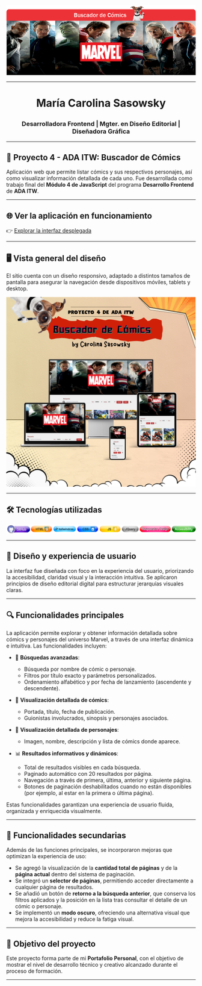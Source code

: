 <p align="center">
  <img src="images/encabezadoComicReadme.png" alt="Encabezado de Comic">
</p>

________________________________

# <p align="center"> María Carolina Sasowsky </p>

### <p align="center"> Desarrolladora Frontend | Mgter. en Diseño Editorial | Diseñadora Gráfica </p>

________________________________

## 🌟 Proyecto 4 - ADA ITW: Buscador de Cómics

Aplicación web que permite listar cómics y sus respectivos personajes, así como visualizar información detallada de cada uno. Fue desarrollada como trabajo final del **Módulo 4 de JavaScript** del programa **Desarrollo Frontend** de **ADA ITW**.

________________________________

## 🌐 Ver la aplicación en funcionamiento

👉 [Explorar la interfaz desplegada](https://tu-link.com)

________________________________

## 🖥️ Vista general del diseño

El sitio cuenta con un diseño responsivo, adaptado a distintos tamaños de pantalla para asegurar la navegación desde dispositivos móviles, tablets y desktop.

<p align="center">
  <img src="images/responsivecomic.png" alt="Diseño responsivo del buscador de cómics">
</p>

________________________________

## 🛠️ Tecnologías utilizadas

<p align="center">
  <img src="images/technologyusescomics.png" alt="Tecnologías usadas">
</p>

________________________________

## 🎨 Diseño y experiencia de usuario

La interfaz fue diseñada con foco en la experiencia del usuario, priorizando la accesibilidad, claridad visual y la interacción intuitiva. Se aplicaron principios de diseño editorial digital para estructurar jerarquías visuales claras.

________________________________

## 🔍 Funcionalidades principales

La aplicación permite explorar y obtener información detallada sobre cómics y personajes del universo Marvel, a través de una interfaz dinámica e intuitiva. Las funcionalidades incluyen:

- 🔎 **Búsquedas avanzadas**:
  - Búsqueda por nombre de cómic o personaje.
  - Filtros por título exacto y parámetros personalizados.
  - Ordenamiento alfabético y por fecha de lanzamiento (ascendente y descendente).

- 📄 **Visualización detallada de cómics**:
  - Portada, título, fecha de publicación.
  - Guionistas involucrados, sinopsis y personajes asociados.

- 👤 **Visualización detallada de personajes**:
  - Imagen, nombre, descripción y lista de cómics donde aparece.

- 📊 **Resultados informativos y dinámicos**:
  - Total de resultados visibles en cada búsqueda.
  - Paginado automático con 20 resultados por página.
  - Navegación a través de primera, última, anterior y siguiente página.
  - Botones de paginación deshabilitados cuando no están disponibles (por ejemplo, al estar en la primera o última página).

Estas funcionalidades garantizan una experiencia de usuario fluida, organizada y enriquecida visualmente.

________________________________

## 🧩 Funcionalidades secundarias

Además de las funciones principales, se incorporaron mejoras que optimizan la experiencia de uso:

- Se agregó la visualización de la **cantidad total de páginas** y de la **página actual** dentro del sistema de paginación.
- Se integró un **selector de páginas**, permitiendo acceder directamente a cualquier página de resultados.
- Se añadió un botón de **retorno a la búsqueda anterior**, que conserva los filtros aplicados y la posición en la lista tras consultar el detalle de un cómic o personaje.
- Se implementó un **modo oscuro**, ofreciendo una alternativa visual que mejora la accesibilidad y reduce la fatiga visual.

________________________________

## 📂 Objetivo del proyecto

Este proyecto forma parte de mi **Portafolio Personal**, con el objetivo de mostrar el nivel de desarrollo técnico y creativo alcanzado durante el proceso de formación.

---
